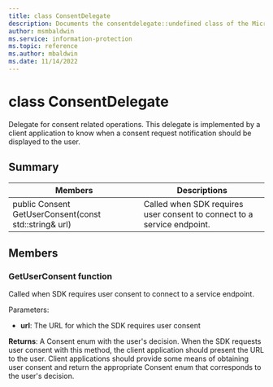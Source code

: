 ```yaml
---
title: class ConsentDelegate 
description: Documents the consentdelegate::undefined class of the Microsoft Information Protection (MIP) SDK.
author: msmbaldwin
ms.service: information-protection
ms.topic: reference
ms.author: mbaldwin
ms.date: 11/14/2022
---
```


# class ConsentDelegate 
Delegate for consent related operations.
This delegate is implemented by a client application to know when a consent request notification should be displayed to the user.
  
## Summary
 Members                        | Descriptions                                
--------------------------------|---------------------------------------------
public Consent GetUserConsent(const std::string& url)  |  Called when SDK requires user consent to connect to a service endpoint.
  
## Members
  
### GetUserConsent function
Called when SDK requires user consent to connect to a service endpoint.

Parameters:  
* **url**: The URL for which the SDK requires user consent



  
**Returns**: A Consent enum with the user's decision.
When the SDK requests user consent with this method, the client application should present the URL to the user. Client applications should provide some means of obtaining user consent and return the appropriate Consent enum that corresponds to the user's decision.
